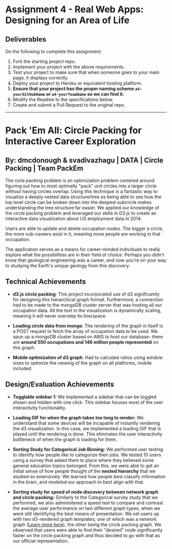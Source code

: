 Assignment 4 - Real Web Apps: Designing for an Area of Life  
===
Deliverables
---

Do the following to complete this assignment:

1. Fork the starting project repo.
2. Implement your project with the above requirements.
3. Test your project to make sure that when someone goes to your main page, it displays correctly.
4. Deploy your project to Heroku or equivalent hosting platform.
5. **Ensure that your project has the proper naming scheme `a4-yourGitHubName` or `a4-yourTeamName` so we can find it.**
6. Modify the Readme to the specifications below.
7. Create and submit a Pull Request to the original repo.
---
# Pack 'Em All: Circle Packing for Interactive Career Exploration
## By: dmcdonough & svadivazhagu | DATA | Circle Packing | Team PackEm
The cicle packing problem is an optimization problem centered around figuring out how to most optimally "pack" unit circles into a larger circle without having circles overlap. Using this technique is a fantastic way to visualize a deeply nested data structure/tree as being able to see how the top level circle can be broken down into the deepest subcircle makes understanding the tree structure far easier. 
We applied our knowledge of the circle packing problem and leveraged our skills in D3.js to create an interactive data visualization about US employment data in 2014.

Users are able to update and delete occupation nodes. The bigger a circle, the more sub-careers
exist in it, meaning more people are working in that occupation.

The application serves as a means for career-minded individuals to really explore
what the possibilities are in their field of choice. Perhaps you didn't know that 
geological engineering was a career, and now you're on your way to studying the Earth's unique geology from this discovery.

## Technical Achievements
- **d3.js circle packing**: This project incorporated use of d3 significantly for designing this hierarchical graph format. Furthermore, a connection had to be made to the mongoDB cluster server that was hosting all our occupation data. All the text in the visualization is dynamically scaling, meaning it will never overstep its line/space.

- **Loading circle data from mongo**: The rendering of the graph in itself is a POST request to fetch the array of occupation data to be used. We spun up a mongoDB cluster based on AWS to host our database- there are **around 550 occupations and 146 million people represented** on this graph. 

- **Mobile optimization of d3 graph**: Had to calculate ratios using window sizes to optimize the viewing of the graph on all platforms, mobile included.

## Design/Evaluation Achievements
- **Togglable sidebar 1:** We implemented a sidebar that can be toggled shown and hidden with one click. This sidebar houses most of the user interactivity functionality. 

- **Loading GIF for when the graph takes too long to render:** We understand that some devices will be incapable of instantly rendering the d3 visualization. In this case, we implemented a loading GIF that is played until the rendering is done. This eliminates the user interactivity bottleneck of when the graph is loading for them. 

- **Sorting Study for Categorical Job Binning:** We performed user testing to identify *how* people like to categorize their jobs. We tested 10 users using a survey that asked them to
place where they believed some general education topics belonged. From this, we were able to get an initial sense of how people thought of the **nested hierarchy** that we studied so extensively. We learned how people best classify information in the brain, and modeled our approach to best align with that.

- **Sorting study for speed of node discovery between network graph and circle packing:** Similarly to the Categorical survey study that we performed, we also administered a speed test to compare and contrast the average user performance on two different graph types, when we were still identifying the best means of presentation. We set users up with two d3-rendered graph templates; one of which was a network graph ([Learn more here](http://scalar.usc.edu/works/querying-social-media-with-nodexl/what-is-a-network-graph-what-is-a-node-link-diagram)), the other being the circle packing graph. We observed that users were able to find their "desired" node significantly faster on the circle packing graph and thus decided to go with that as our official representation.
